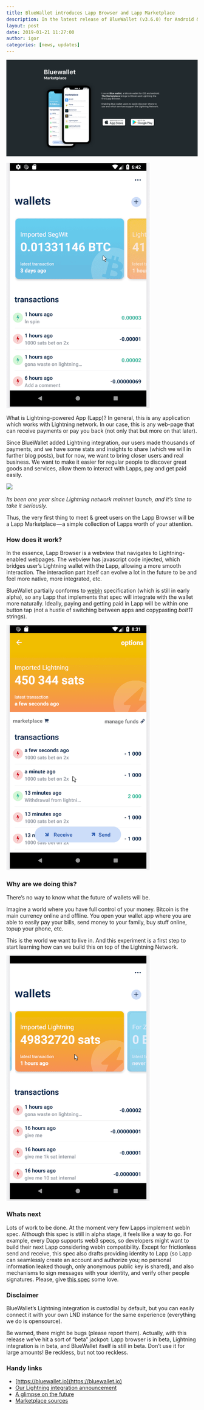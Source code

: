 ```yaml
---
title: BlueWallet introduces Lapp Browser and Lapp Marketplace
description: In the latest release of BlueWallet (v3.6.0) for Android & iOS we added a Lapp Browser. Similar to Dapp Browser, Lapp Browser allows you…
layout: post
date: 2019-01-21 11:27:00
author: igor
categories: [news, updates]
---
```


![](/uploads/blog/1__8aBrXNxm5J8qGqxNe3leSQ.png)

![](/uploads/blog/1__8ocpMPrkE__pasqTKq8NeGQ.gif)

What is Lightning-powered App (Lapp)? In general, this is any application which works with Lightning network. In our case, this is any web-page that can receive payments or pay you back (not only that but more on that later).

Since BlueWallet added Lightning integration, our users made thousands of payments, and we have some stats and insights to share (which we will in further blog posts), but for now, we want to bring closer users and real business. We want to make it easier for regular people to discover great goods and services, allow them to interact with Lapps, pay and get paid easily.

![](/uploads/blog/1__I9tmpGCk61N84__PCZ1TBFw.gif)

_Its been one year since Lightning network mainnet launch, and it’s time to take it seriously._

Thus, the very first thing to meet & greet users on the Lapp Browser will be a Lapp Marketplace — a simple collection of Lapps worth of your attention.

### How does it work?

In the essence, Lapp Browser is a webview that navigates to Lightning-enabled webpages. The webview has javascript code injected, which bridges user’s Lightning wallet with the Lapp, allowing a more smooth interaction. The interaction part itself can evolve a lot in the future to be and feel more native, more integrated, etc.

BlueWallet partially conforms to [webln](https://github.com/wbobeirne/webln) specification (which is still in early alpha), so any Lapp that implements that spec will integrate with the wallet more naturally. Ideally, paying and getting paid in Lapp will be within one button tap (not a hustle of switching between apps and copypasting _bolt11_ strings).

![](/uploads/blog/1__QZlxfhsTQob4xJAaedg6DA.gif)

### Why are we doing this?

There’s no way to know what the future of wallets will be.

Imagine a world where you have full control of your money. Bitcoin is the main currency online and offline. You open your wallet app where you are able to easily pay your bills, send money to your family, buy stuff online, topup your phone, etc.

This is the world we want to live in. And this experiment is a first step to start learning how can we build this on top of the Lightning Network.

![](/uploads/blog/1__3UuRMNuJputXC04a9kMJgA.gif)

### Whats next

Lots of work to be done. At the moment very few Lapps implement webln spec. Although this spec is still in alpha stage, it feels like a way to go. For example, every Dapp supports web3 specs, so developers might want to build their next Lapp considering webln compatibility. Except for frictionless send and receive, this spec also drafts providing identity to Lapp (so Lapp can seamlessly create an account and authorize you; no personal information leaked though, only anonymous public key is shared), and also mechanisms to sign messages with your identity, and verify other people signatures. Please, give [this spec](https://github.com/wbobeirne/webln) some love.

### Disclaimer

BlueWallet’s Lightning integration is custodial by default, but you can easily connect it with your own LND instance for the same experience (everything we do is opensource).

Be warned, there might be bugs (please report them). Actually, with this release we’ve hit a sort of “beta” jackpot: Lapp browser is in beta, Lightning integration is in beta, and BlueWallet itself is still in beta. Don’t use it for large amounts! Be reckless, but not too reckless.

### Handy links

*   [https://bluewallet.io](https://bluewallet.io)
*   [Our Lightning integration announcement](https://medium.com/bluewallet/bluewallet-brings-zero-configuration-lightning-payments-to-ios-and-android-30137a69f071)
*   [A glimpse on the future](https://medium.com/bluewallet/a-glimpse-on-the-future-of-bitcoin-ux-4129cca9ece6)
*   [Marketplace sources](https://github.com/BlueWallet/Website/tree/master/marketplace)